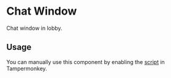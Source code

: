 # Chat Window

Chat window in lobby.

## Usage

You can manually use this component by enabling the [script](https://raw.githubusercontent.com/Neutrxl/Themed/main/Lobby/ChatWindow/ChatWindow.user.js) in Tampermonkey.
